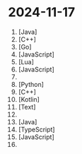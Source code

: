 # 2024-11-17

1. [](https://github.comundefined "《Hello 算法》：动画图解、一键运行的数据结构与算法教程。支持 Python, Java, C++, C, C#, JS, Go, Swift, Rust, Ruby, Kotlin, TS, Dart 代码。简体版和繁体版同步更新，English version ongoing") [Java]
2. [](https://github.comundefined "《明日方舟》小助手，全日常一键长草！| A one-click tool for the daily tasks of Arknights, supporting all clients.") [C++]
3. [](https://github.comundefined "🌩「自选优选 IP」测试 Cloudflare CDN 延迟和速度，获取最快 IP ！当然也支持其他 CDN / 网站 IP ~") [Go]
4. [](https://github.comundefined "clash for windows汉化版. 提供clash for windows的汉化版, 汉化补丁及汉化版安装程序") [JavaScript]
5. [](https://github.comundefined "Rime 配置：雾凇拼音 | 长期维护的简体词库") [Lua]
6. [](https://github.comundefined "Running V2ray inside edge/serverless runtime") [JavaScript]
7. [](https://github.comundefined "科技爱好者周刊，每周五发布") 
8. [](https://github.comundefined "基于大模型搭建的聊天机器人，同时支持 微信公众号、企业微信应用、飞书、钉钉 等接入，可选择GPT3.5/GPT-4o/GPT-o1/ Claude/文心一言/讯飞星火/通义千问/ Gemini/GLM-4/Claude/Kimi/LinkAI，能处理文本、语音和图片，访问操作系统和互联网，支持基于自有知识库进行定制企业智能客服。") [Python]
9. [](https://github.comundefined "Qt based cross-platform GUI proxy configuration manager (backend: sing-box)") [C++]
10. [](https://github.comundefined "DataBackup for Android 7.0+") [Kotlin]
11. [](https://github.comundefined "游戏戴森球计划的**工厂**蓝图仓库") [Text]
12. [](https://github.comundefined "基于开源新版 QD 框架站发布的公共har模板库，仅供示例") 
13. [](https://github.comundefined "ehviewer，用爱发电，快乐前行") [Java]
14. [](https://github.comundefined "🚀 JavaScript diagramming library that uses SVG and HTML for rendering.") [TypeScript]
15. [](https://github.comundefined "🤖一个基于 WeChaty 结合 OpenAi ChatGPT / Kimi / 讯飞等Ai服务实现的微信机器人 ，可以用来帮助你自动回复微信消息，或者管理微信群/好友，检测僵尸粉等...") [JavaScript]
16. [](https://github.comundefined "NAS媒体库管理工具") 
